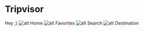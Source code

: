 # Tripvisor
Hey ;)
![alt Home](https://drive.google.com/file/d/1Zgr-qTcgyxFmp3N72ACyqzvBJ2cLCB5q/view?usp=sharing)
![alt Favorites](https://drive.google.com/file/d/1nRu95kjJn7urC-3vuG9pp1B2PHLszxM3/view?usp=sharing)
![alt Search](https://drive.google.com/file/d/1PFULuYu1RdF9IpJFk9AFwfj5MIRHLl_a/view?usp=sharing)
![alt Destination](https://drive.google.com/file/d/1jyqvrv8hKwX09gR35-9189H3o4ypMfY_/view?usp=sharing)
